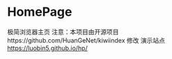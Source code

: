 # HomePage
极简浏览器主页
注意：本项目由开源项目https://github.com/HuanGeNet/kiwiindex 修改
演示站点
https://luobin5.github.io/hp/
